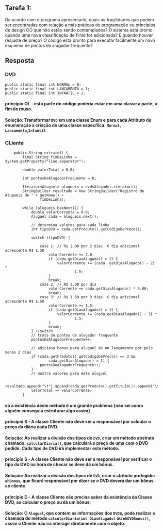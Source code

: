 ## Tarefa 1: 
De acordo com o programa apresentado, quais as fragilidades que podem ser encontradas com relação a más práticas de programação ou princípios de design OO que não estão sendo contemplados? O sistema está pronto quando uma nova classificação de filme for adicionada? E quando houver reajuste de preço? O código está pronto para executar facilmente um novo esquema de pontos de alugador frequente? 

## Resposta

### DVD

```
public static final int NORMAL = 0;
public static final int LANÇAMENTO = 1;
public static final int INFANTIL = 2;
```

#### príncipio OL - esta parte do código poderia estar em uma classe a parte, a fim de reuso.
#### Solução: Transformar `DVD` em uma classe Enum e para cada Atributo de enumeração a criação de uma classe específica: `Normal`, `Lancamento`,`Infantil`


### CLiente

```
    public String extrato() {
        final String fimDeLinha = System.getProperty("line.separator");

        double valorTotal = 0.0;

        int pontosDeAlugadorFrequente = 0;

        Iterator<Aluguel> alugueis = dvdsAlugados.iterator();
        StringBuilder resultado = new StringBuilder("Registro de Alugueis de " + getNome() +
                fimDeLinha);

        while (alugueis.hasNext()) {
            double valorCorrente = 0.0;
            Aluguel cada = alugueis.next();

            // determina valores para cada linha
            int tipoDVD = cada.getProduto().getCodigoDePreco();

            switch (tipoDVD) {

                case 1: // R$ 2.00 por 2 dias. O dia adicional acrescenta R$ 1.50
                    valorCorrente += 2.0;
                    if (cada.getDiasAlugado() > 2) {
                        valorCorrente += (cada. getDiasAlugado() - 2) *
                                1.5;
                    }
                    break;
                case 2: // R$ 3.00 por dia
                    valorCorrente += cada.getDiasAlugado() * 3.00;
                    break;
                case 3: // R$ 1.50 por 3 dias. O dia adicional acrescenta R$ 1.50
                    valorCorrente += 1.5;
                    if (cada.getDiasAlugado() > 3) {
                        valorCorrente += (cada.getDiasAlugado() - 3) *
                                1.5;
                    }
                    break;
            } //switch
            // trata de pontos de alugador frequente
            pontosDeAlugadorFrequente++;

            // adiciona bonus para aluguel de um lançamento por pelo menos 2 dias
            if (cada.getProduto().getCodigoDePreco() == 3 &&
                    cada.getDiasAlugado() > 1) {
                pontosDeAlugadorFrequente++;
            }
            // mostra valores para este aluguel

            resultado.append("\t").append(cada.getProduto().getTitulo()).append("\t").append(valorCorrente).append(fimDeLinha);
            valorTotal += valorCorrente;
        }
```

#### só a existência deste método é um grande problema {não sei como alguém conseguiu estruturar algo assim}.

#### príncipio S - A classe Cliente não deve ser a responsável por calcular o preço da diária cada DVD.
#### Solução: Ao realizar a divisão dos tipos de `DVD`, criar um método abstrato chamado: `calcularDiaria()`, que calculará o preço de uma com o DVD pedido. Cada tipo de DVD irá implementar este método.

#### príncipio S - A classe Cliente não deve ser a responsável por verificar o tipo do DVD na hora de checar se deve dá um bônus.
#### Solução: Ao realizar a divisão dos tipos de `DVD`, criar o atributo protegido: `ehBonus`, que ficará responsável por dizer se o DVD deverá dar um bônus ao cliente.


#### príncipio D - A classe Cliente não precisa saber da existência da Classe DVD, ao calcular o preço ou dá um bônus;
#### Solução: O `Aluguel`, que  contém as informações dos `DVD`s, pode realizar a chamada do método `calcularDiaria(int DiasAlugado)` ou `ehDVDBonus()`, assim o Cliente não irá interagir diretamente com o objeto.

